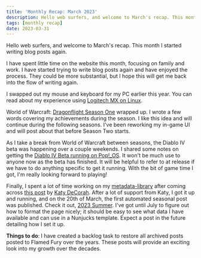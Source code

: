 ```yaml
---
title: 'Monthly Recap: March 2023'
description: Hello web surfers, and welcome to March's recap. This month I started writing blog posts again.
tags: [monthly recap]
date: 2023-03-31
---
```


Hello web surfers, and welcome to March's recap. This month I started writing blog posts again.

I have spent little time on the website this month, focusing on family and work. I have started trying to write blog posts again and have enjoyed the process. They could be more substantial, but I hope this will get me back into the flow of writing again.

I swapped out my mouse and keyboard for my PC earlier this year. You can read about my experience using [Logitech MX on Linux](/posts/logitech-mx-on-linux/).

World of Warcraft: [Dragonflight Season One](posts/dragonflight-season-one-recap/) wrapped up. I wrote a few words covering my achievements during the season. I like this idea and will continue during the following seasons. I've been reworking my in-game UI and will post about that before Season Two starts.

As I take a break from World of Warcraft between seasons, the Diablo IV beta was happening over a couple weekends. I shared some notes on getting the [Diablo IV Beta running on Pop!_OS](/posts/diablo-iv-beta-on-pop!_os/). It won't be much use to anyone now as the beta has finished. It will be helpful to refer to at release if we have to do anything specific to get it running. With the bit of game time I got, I'm really looking forward to playing!

Finally, I spent a lot of time working on my [metadata-library](https://github.com/flamedfury/metadata-library/) after coming across [this post](https://katydecorah.com/code/build-your-metadata-library/) by [Katy DeCorah](https://katydecorah.com/). After a lot of support from Katy, I got it up and running, and on the 20th of March, the first automated seasonal post was published. Check it out, [2023 Summer](/posts/2023-summer/). I've got until July to figure out how to format the page nicely; it should be easy to see what data I have available and can use in a Nunjucks template. Expect a post in the future detailing how I set it up.

**Things to do**: I have created a backlog task to restore all archived posts posted to Flamed Fury over the years. These posts will provide an exciting look into my growth over the decades. 